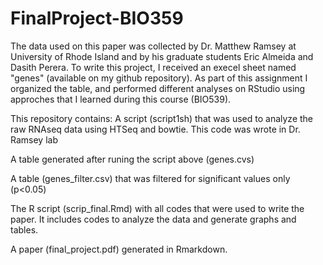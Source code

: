 # FinalProject-BIO359
The data used on this paper was collected by Dr. Matthew Ramsey at University of Rhode Island and by his graduate students Eric Almeida and Dasith Perera. To write this project, I received an execel sheet named "genes" (available on my github repository). As part of this assignment I organized the table, and performed different analyses on RStudio using approches that I learned during this course (BIO539). 

This repository contains:
A script (script1sh) that was used to analyze the raw RNAseq data using HTSeq and bowtie. This code was wrote in Dr. Ramsey lab

A table generated after runing the script above (genes.cvs)

A table (genes_filter.csv) that was filtered for significant values only (p<0.05)

The R script (scrip_final.Rmd) with all codes that were used to write the paper. It includes codes to analyze the data and generate graphs and tables.

A paper (final_project.pdf) generated in Rmarkdown. 

